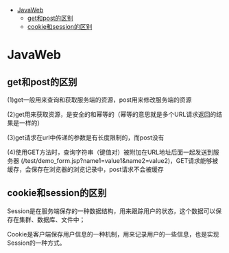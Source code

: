 <!-- MarkdownTOC -->

- [JavaWeb](#javaweb)
    + [get和post的区别](#get和post的区别)
    + [cookie和session的区别](#cookie和session的区别)

<!-- /MarkdownTOC -->

# JavaWeb
## get和post的区别
(1)get一般用来查询和获取服务端的资源，post用来修改服务端的资源

(2)get用来获取资源，是安全的和幂等的（幂等的意思就是多个URL请求返回的结果是一样的）

(3)get请求在url中传递的参数是有长度限制的，而post没有

(4)使用GET方法时，查询字符串（键值对）被附加在URL地址后面一起发送到服务器
(/test/demo_form.jsp?name1=value1&name2=value2)，GET请求能够被缓存，会保存在浏览器的浏览记录中，post请求不会被缓存

## cookie和session的区别
Session是在服务端保存的一种数据结构，用来跟踪用户的状态，这个数据可以保存在集群、数据库、文件中；

Cookie是客户端保存用户信息的一种机制，用来记录用户的一些信息，也是实现Session的一种方式。
